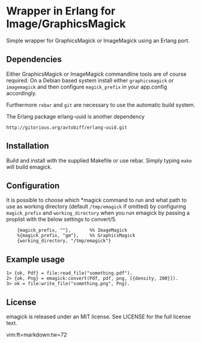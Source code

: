 # Wrapper in Erlang for Image/GraphicsMagick

Simple wrapper for GraphicsMagick or ImageMagick using an Erlang port.


## Dependencies

Either GraphicsMagick or ImageMagick commandline tools are of course
required. On a Debian based system install either `graphicsmagick` or
`imagemagick` and then configure `magick_prefix` in your app.config
accordingly.

Furthermore `rebar` and `git` are necessary to use the automatic build
system.

The Erlang package erlang-uuid is another dependency

    http://gitorious.org/avtobiff/erlang-uuid.git


## Installation

Build and install with the supplied Makefile or use rebar. Simply typing
`make` will build emagick.


## Configuration

It is possible to choose which \*magick command to run and what path to
use as working directory (default `/tmp/emagick` if omitted) by
configuring `magick_prefix` and `working_directory` when you run emagick by passing a proplist with the below settings to convert/5.

        {magick_prefix, ""},       %% ImageMagick
        %{magick_prefix, "gm"},    %% GraphicsMagick
        {working_directory, "/tmp/emagick"}


## Example usage

    1> {ok, Pdf} = file:read_file("something.pdf").
    2> {ok, Png} = emagick:convert(Pdf, pdf, png, [{density, 200}]).
    3> ok = file:write_file("something.png", Png).


## License

emagick is released under an MIT license. See LICENSE for the full
license text.


 vim:ft=markdown:tw=72

